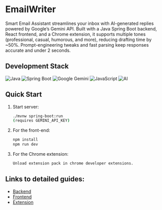 # EmailWriter
Smart Email Assistant streamlines your inbox with AI-generated replies powered by Google’s Gemini API. Built with a Java Spring Boot backend, React frontend, and a Chrome extension, it supports multiple tones (professional, casual, humorous, and more), reducing drafting time by ~50%. Prompt-engineering tweaks and fast parsing keep responses accurate and under 2 seconds.


## Development Stack

![Java](https://img.shields.io/badge/Java-ED8B00.svg?style=for-the-badge&logo=java&logoColor=white) ![Spring Boot](https://img.shields.io/badge/Spring%20Boot-6DB33F.svg?style=for-the-badge&logo=springboot&logoColor=white) ![Google Gemini](https://img.shields.io/badge/Gemini-8E75FF.svg?style=for-the-badge&logo=googlegemini&logoColor=white) ![JavaScript](https://img.shields.io/badge/javascript-%23F7DF1E.svg?style=for-the-badge&logo=javascript&logoColor=black) ![AI](https://img.shields.io/badge/AI-black?style=for-the-badge&logo=ai&logoColor=white) 

## Quick Start

1. Start server:
    ```bash
    ./mvnw spring-boot:run
    (requires GEMINI_API_KEY)
    ```
2. For the front-end:
    ```bash
    npm install
    npm run dev
    ```
3. For the Chrome extension:
    ```bash
    Unload extension pack in chrome developer extensions.
    ```

## Links to detailed guides:
- [Backend](https://github.com/ayeshaArif6/EmailWriter/tree/main/email-writer-sb/README.md)
- [Frontend](https://github.com/ayeshaArif6/EmailWriter/tree/main/email-writer-react/README.md)
- [Extension](https://github.com/ayeshaArif6/EmailWriter/blob/main/Email-writer-ext/README.md)

